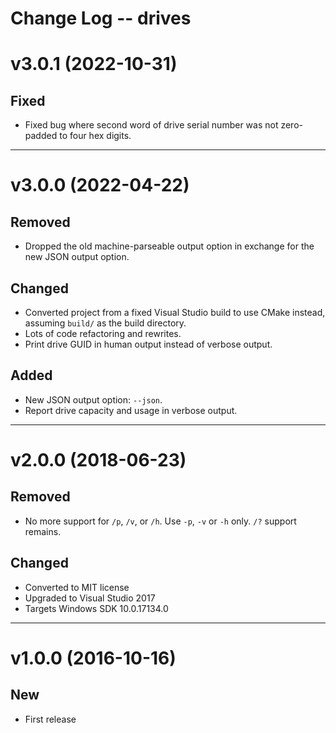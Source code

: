 Change Log -- drives
====================================================================================================

# v3.0.1  (2022-10-31)

## Fixed
  - Fixed bug where second word of drive serial number was not zero-padded to four hex digits.


----------------------------------------------------------------------------------------------------
# v3.0.0  (2022-04-22)

## Removed
  - Dropped the old machine-parseable output option in exchange for the new JSON output option.

## Changed
  - Converted project from a fixed Visual Studio build to use CMake instead, assuming `build/` as
    the build directory.
  - Lots of code refactoring and rewrites.
  - Print drive GUID in human output instead of verbose output.

## Added
  - New JSON output option: `--json`.
  - Report drive capacity and usage in verbose output.


----------------------------------------------------------------------------------------------------
# v2.0.0  (2018-06-23)

## Removed
  - No more support for `/p`, `/v`, or `/h`. Use `-p`, `-v` or `-h` only. `/?` support remains.

## Changed
  - Converted to MIT license
  - Upgraded to Visual Studio 2017
  - Targets Windows SDK 10.0.17134.0


----------------------------------------------------------------------------------------------------
# v1.0.0  (2016-10-16)

## New
  - First release
